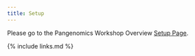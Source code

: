 ```yaml
---
title: Setup
---
```

Please go to the Pangenomics Workshop Overview [Setup Page](https://czirion.github.io/pangenomics-workshop/setup.html).


{% include links.md %}
